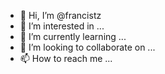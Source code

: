 - 👋 Hi, I’m @francistz
- 👀 I’m interested in ...
- 🌱 I’m currently learning ...
- 💞️ I’m looking to collaborate on ...
- 📫 How to reach me ...

<!---
francistz/francistz is a ✨ special ✨ repository because its `README.md` (this file) appears on your GitHub profile.
You can click the Preview link to take a look at your changes.
--->
